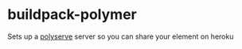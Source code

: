 # buildpack-polymer

Sets up a [polyserve](http://github.com/PolymerLqbs/polyserve) server so you can share your element on heroku


